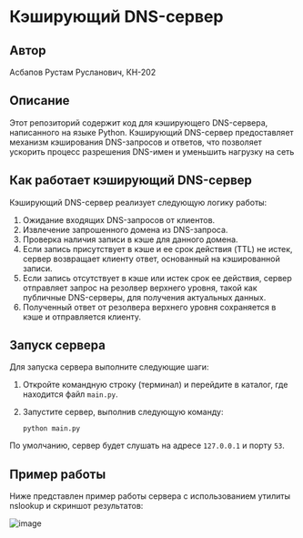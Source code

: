 # Кэширующий DNS-сервер
 
 ## Автор
 Асбапов Рустам Русланович, КН-202
 
 
 ## Описание
 Этот репозиторий содержит код для кэширующего DNS-сервера, написанного на языке Python. Кэширующий DNS-сервер предоставляет механизм кэширования DNS-запросов и ответов, что позволяет ускорить процесс разрешения DNS-имен и уменьшить нагрузку на сеть
 
 ## Как работает кэширующий DNS-сервер

Кэширующий DNS-сервер реализует следующую логику работы:

1. Ожидание входящих DNS-запросов от клиентов.
2. Извлечение запрошенного домена из DNS-запроса.
3. Проверка наличия записи в кэше для данного домена.
4. Если запись присутствует в кэше и ее срок действия (TTL) не истек, сервер возвращает клиенту ответ, основанный на кэшированной записи.
5. Если запись отсутствует в кэше или истек срок ее действия, сервер отправляет запрос на резолвер верхнего уровня, такой как публичные DNS-серверы, для получения актуальных данных.
6. Полученный ответ от резолвера верхнего уровня сохраняется в кэше и отправляется клиенту.

## Запуск сервера

Для запуска сервера выполните следующие шаги:

1. Откройте командную строку (терминал) и перейдите в каталог, где находится файл `main.py`.

2. Запустите сервер, выполнив следующую команду:

   ```
   python main.py
   ```

По умолчанию, сервер будет слушать на адресе `127.0.0.1` и порту `53`.
   
   ## Пример работы
   
   Ниже представлен пример работы сервера с использованием утилиты nslookup и скриншот результатов:
   
   ![image](https://github.com/rustutam/DNS-server/assets/113977718/b72a6624-cec4-4b69-8cf0-369e5bc58d6a)


